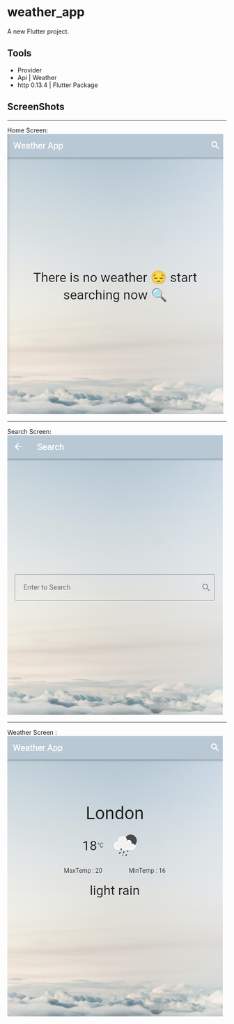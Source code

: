 # weather_app

A new Flutter project.

## Tools

- Provider
- Api | Weather
- http 0.13.4  | Flutter Package 
  

## ScreenShots
***
Home Screen:
![alt text](https://github.com/HasanxElwan/weatherApp/blob/main/screenshots/Screenshot%202022-07-21%20012641.png "")
***
Search Screen:
![alt text](https://github.com/HasanxElwan/weatherApp/blob/main/screenshots/Screenshot%202022-07-21%20013013.png "")
***
Weather Screen :
![alt text](https://github.com/HasanxElwan/weatherApp/blob/main/screenshots/Screenshot%202022-07-21%20013102.png "")

